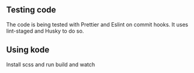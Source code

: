 ## Testing code

The code is being tested with Prettier and Eslint on commit hooks. It uses lint-staged and Husky to do so.

## Using kode

Install scss and run build and watch
